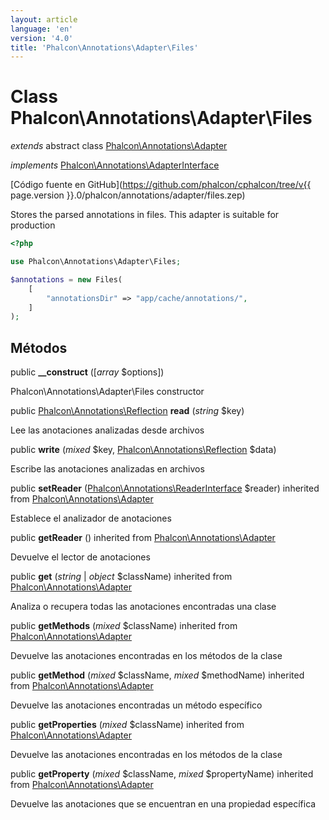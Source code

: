 ```yaml
---
layout: article
language: 'en'
version: '4.0'
title: 'Phalcon\Annotations\Adapter\Files'
---
```

# Class **Phalcon\Annotations\Adapter\Files**

*extends* abstract class [Phalcon\Annotations\Adapter](Phalcon_Annotations_Adapter)

*implements* [Phalcon\Annotations\AdapterInterface](Phalcon_Annotations_AdapterInterface)

[Código fuente en GitHub](https://github.com/phalcon/cphalcon/tree/v{{ page.version }}.0/phalcon/annotations/adapter/files.zep)

Stores the parsed annotations in files. This adapter is suitable for production

```php
<?php

use Phalcon\Annotations\Adapter\Files;

$annotations = new Files(
    [
        "annotationsDir" => "app/cache/annotations/",
    ]
);

```

## Métodos

public **__construct** ([*array* $options])

Phalcon\Annotations\Adapter\Files constructor

public [Phalcon\Annotations\Reflection](Phalcon_Annotations_Reflection) **read** (*string* $key)

Lee las anotaciones analizadas desde archivos

public **write** (*mixed* $key, [Phalcon\Annotations\Reflection](Phalcon_Annotations_Reflection) $data)

Escribe las anotaciones analizadas en archivos

public **setReader** ([Phalcon\Annotations\ReaderInterface](Phalcon_Annotations_ReaderInterface) $reader) inherited from [Phalcon\Annotations\Adapter](Phalcon_Annotations_Adapter)

Establece el analizador de anotaciones

public **getReader** () inherited from [Phalcon\Annotations\Adapter](Phalcon_Annotations_Adapter)

Devuelve el lector de anotaciones

public **get** (*string* | *object* $className) inherited from [Phalcon\Annotations\Adapter](Phalcon_Annotations_Adapter)

Analiza o recupera todas las anotaciones encontradas una clase

public **getMethods** (*mixed* $className) inherited from [Phalcon\Annotations\Adapter](Phalcon_Annotations_Adapter)

Devuelve las anotaciones encontradas en los métodos de la clase

public **getMethod** (*mixed* $className, *mixed* $methodName) inherited from [Phalcon\Annotations\Adapter](Phalcon_Annotations_Adapter)

Devuelve las anotaciones encontradas un método específico

public **getProperties** (*mixed* $className) inherited from [Phalcon\Annotations\Adapter](Phalcon_Annotations_Adapter)

Devuelve las anotaciones encontradas en los métodos de la clase

public **getProperty** (*mixed* $className, *mixed* $propertyName) inherited from [Phalcon\Annotations\Adapter](Phalcon_Annotations_Adapter)

Devuelve las anotaciones que se encuentran en una propiedad específica
